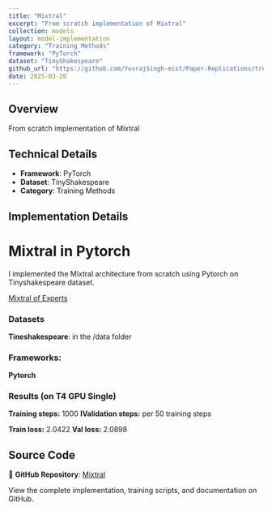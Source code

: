 ```yaml
---
title: "Mixtral"
excerpt: "From scratch implementation of Mixtral"
collection: models
layout: model-implementation
category: "Training Methods"
framework: "PyTorch"
dataset: "TinyShakespeare"
github_url: "https://github.com/YuvrajSingh-mist/Paper-Replications/tree/master/Mixtral"
date: 2025-03-20
---
```


## Overview
From scratch implementation of Mixtral

## Technical Details
- **Framework**: PyTorch
- **Dataset**: TinyShakespeare
- **Category**: Training Methods

## Implementation Details

# Mixtral in Pytorch

I implemented the Mixtral architecture from scratch using Pytorch on Tinyshakespeare dataset.

[Mixtral of Experts](https://arxiv.org/pdf/2401.04088)

### Datasets

**Tineshakespeare**: in the /data folder

### Frameworks:
**Pytorch**

### Results (on T4 GPU Single)

**Training steps:** 1000
**IValidation steps:** per 50 training steps

**Train loss:** 2.0422 
**Val loss:** 2.0898

## Source Code
📁 **GitHub Repository**: [Mixtral](https://github.com/YuvrajSingh-mist/Paper-Replications/tree/master/Mixtral)

View the complete implementation, training scripts, and documentation on GitHub.
